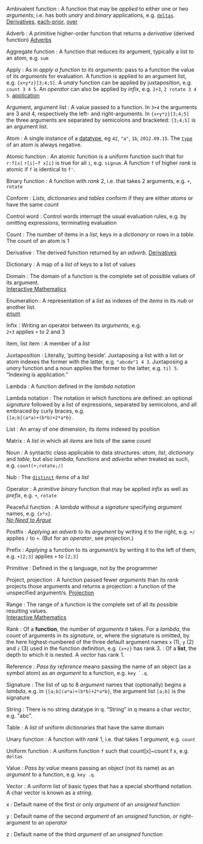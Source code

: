 Ambivalent function
: A function that may be _applied_ to either one or two _arguments_; i.e. has both _unary_ and _binary_ applications, e.g. [`deltas`](arithmetic-integer/#deltas).  
<i class="fa fa-hand-o-right"></i> [Derivatives](adverbs/#derivatives), [each-prior](adverbs/#each-prior), [over](adverbs/#over) 

Adverb
: A primitive higher-order function that returns a _derivative_ (derived function)
<i class="fa fa-hand-o-right"></i> [Adverbs](adverbs)

Aggregate function
: A function that reduces its argument, typically a list to an atom, e.g. `sum`

Apply
: As in _apply a function to its arguments_:  pass to a function the value of its _arguments_ for evaluation. A function is applied to an argument list, e.g. `{x+y*z}[3;4;5]`. A _unary_ function can be applied by juxtaposition, e.g. `count 3 4 5`. An _operator_ can also be applied by _infix_, e.g. `2+3`, `2 rotate 3 4 5`. <i class="fa fa-hand-o-right"></i> [application](syntax/#application)

Argument, argument list
: A value passed to a function. In `3+4` the arguments are 3 and 4, respectively the left- and right-arguments. In `{x+y*z}[3;4;5]` the three arguments are separated by semicolons and bracketed: `[3;4;5]` is an argument list. 

Atom
: A single instance of a [datatype](datatypes), eg `42`, `"a"`, `1b`, `2012.09.15`. The [`type`](metadata/#type) of an atom is always negative. 

Atomic function 
: An atomic function is a uniform function such that for `r:f[x]`  `r[i]~f x[i]` is true for all `i`, e.g. `signum`. A function `f` of higher _rank_ is atomic if `f` is identical to `f'`. 

Binary function 
: A function with _rank_ 2, i.e. that takes 2 arguments, e.g. `+`, `rotate`

Conform
: _Lists_, _dictionaries_ and _tables_ conform if they are either _atoms_ or have the same _count_

Control word
: Control words interrupt the usual evaluation rules, e.g. by omitting expressions, terminating evaluation 

Count 
: The number of items in a _list_, keys in a _dictionary_ or rows in a _table_. The count of an atom is 1

Derivative
: The derived function returned by an _adverb_.
<i class="fa fa-hand-o-right"></i> [Derivatives](adverbs/#derivatives)

Dictionary
: A map of a _list_ of keys to a list of values

Domain
: The domain of a function is the complete set of possible values of its argument.  
<i class="fa fa-hand-o-right"></i> [Interactive Mathematics](http://www.intmath.com/functions-and-graphs/2a-domain-and-range.php)

Enumeration
: A representation of a _list_ as indexes of the _items_ in its _nub_ or another list.  
<i class="fa fa-hand-o-right"></i> [_enum_](enumeration)

<!--
Identity element
: For function `f` the value `x` such that `y~f[x;y]` for any `y` 
: <i class="fa fa-hand-o-right"></i> [Ambivalent functions](FIXME)
-->

Infix
: Writing an operator between its _arguments_, e.g.  
`2+3`  applies `+` to 2 and 3

Item, list item
: A member of a _list_

Juxtaposition
: Literally, ‘putting beside’. Juxtaposing a list with a list or atom indexes the former with the latter, e.g. `"abcde"1 4 3`. Juxtaposing a _unary_ function and a noun applies the former to the latter, e.g. `til 5`. “Indexing is application.” 

Lambda
: A function defined in the _lambda notation_

Lambda notation
: The notation in which functions are defined: an optional _signature_ followed by a list of expressions, separated by semicolons, and all embraced by curly braces, e.g.  
`{[a;b](a*a)+(b*b)+2*a*b}`. 

List
: An array of one dimension, its _items_ indexed by position

<!--
: Zero, one, or more _items_ separated by semicolons and enclosed by parentheses, e.g. ``("abc";`John;2012.09.15)`` and `()`. Parentheses and semicolons may be omitted in writing a _vector_
-->

Matrix
: A _list_ in which all _items_ are lists of the same _count_

Noun
: A syntactic class applicable to data structures: _atom_, _list_, _dictionary_ and _table_, but also _lambda_, functions and _adverbs_ when treated as such, e.g. `count(+;rotate;/)`

Nub
: The [`distinct`](searchfunctions/#distinct) _items_ of a _list_

Operator
: A _primitive_ _binary_ function that may be applied _infix_ as well as _prefix_, e.g. `+`, `rotate`

Peaceful function
: A _lambda_ without a _signature_ specifying _argument_ names, e.g. `{x*x}`.  
[<i class="fa fa-youtube"></i> _No Need to Argue_](https://www.youtube.com/watch?v=RtTmI4XJyLw)

Postfix
: _Applying_ an _adverb_ to its _argument_ by writing it to the right, e.g. `+/` applies `/` to `+`. (But for an _operator_, see _projection_.)

Prefix
: _Applying_ a function to its _argument/s_ by writing it to the left of them, e.g. `+[2;3]` applies `+` to `[2;3]`

Primitive
: Defined in the q language, not by the programmer

Project, projection
: A function passed fewer _arguments_ than its _rank_ projects those arguments and returns a projection: a function of the unspecified argument/s. <i class="fa fa-hand-o-right"></i> [Projection](syntax/#projection)

Range 
: The range of a function is the complete set of all its possible resulting values.  
<i class="fa fa-hand-o-right"></i> [Interactive Mathematics](http://www.intmath.com/functions-and-graphs/2a-domain-and-range.php)

Rank
: Of a **function**, the number of _arguments_ it takes. For a _lambda_, the _count_ of arguments in its _signature_, or, where the signature is omitted, by the here highest-numbered of the three default argument names `x` (1), `y` (2) and `z` (3) used in the function definition, e.g. `{x+z}` has rank 3.
: Of a **list**, the depth to which it is nested. A _vector_ has rank 1.

Reference
: _Pass by reference_ means passing the name of an object (as a symbol atom) as an _argument_ to a function, e.g. ``key `.q``.

Signature
: The list of up to 8 _argument_ names that (optionally) begins a _lambda_, e.g. in `{[a;b](a*a)+(b*b)+2*a*b}`, the argument list `[a;b]` is the signature

String
: There is no string datatype in q. “String” in q means a char _vector_, e.g. "abc". 

Table
: A _list_ of uniform _dictionaries_ that have the same domain

Unary function
: A function with _rank_ 1, i.e. that takes 1 _argument_, e.g. `count`

Uniform function 
: A uniform function `f` such that count[x]~count f x, e.g. `deltas`

Value
: _Pass by value_ means passing an object (not its name) as an _argument_ to a function, e.g. `key .q`.

Vector
: A uniform list of basic types that has a special shorthand notation. A char vector is known as a _string_. 

x
: Default name of the first or only _argument_ of an _unsigned_ function

y
: Default name of the second _argument_ of an _unsigned_ function, or right-argument to an _operator_

z
: Default name of the third _argument_ of an _unsigned_ function
